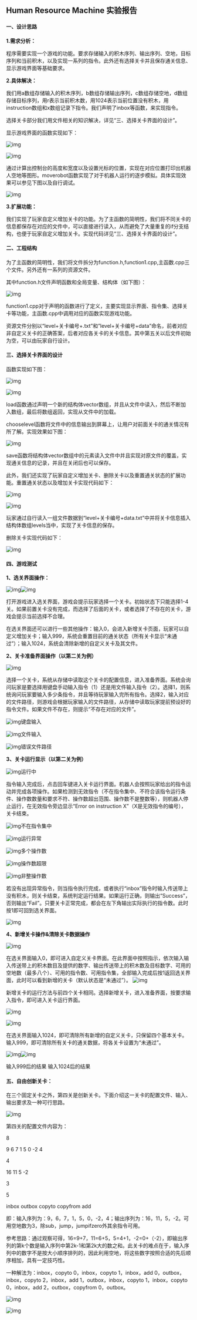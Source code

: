 ## Human Resource Machine 实验报告

#### 一、设计思路

**1.需求分析：**

程序需要实现一个游戏的功能。要求存储输入的积木序列、输出序列、空地，目标序列和当前积木，以及实现一系列的指令。此外还有选择关卡并且保存通关信息、显示游戏界面等基础要求。

**2.具体解决：**

我们用a数组存储输入的积木序列，b数组存储输出序列，c数组存储空地，d数组存储目标序列，用r表示当前积木数，用1024表示当前位置没有积木，用instruction数组和x数组记录下指令。我们声明了inbox等函数，来实现指令。

选择关卡部分我们用文件相关的知识解决，详见“三、选择关卡界面的设计”。

显示游戏界面的函数实现如下：

![img](file:///C:\Users\康嘉成\AppData\Local\Temp\ksohtml13732\wps1.jpg) 

![img](file:///C:\Users\康嘉成\AppData\Local\Temp\ksohtml13732\wps2.jpg) 

通过计算出控制台的高度和宽度以及设置光标的位置，实现在对应位置打印出机器人空地等图形。moverobot函数实现了对于机器人运行的逐步模拟。具体实现效果可以参见下图以及自行调试。

![img](file:///C:\Users\康嘉成\AppData\Local\Temp\ksohtml13732\wps3.jpg) 

**3.扩展功能：**

我们实现了玩家自定义增加关卡的功能。为了主函数的简明性，我们将不同关卡的信息都保存在对应的文件中，可以直接进行读入，从而避免了大量重复的if分支结构，也便于玩家自定义增加关卡。实现代码详见“三、选择关卡界面的设计”。

 

#### 二、工程结构

为了主函数的简明性，我们将文件拆分为function.h,function1.cpp,主函数.cpp三个文件。另外还有一系列的资源文件。

其中function.h文件声明函数和全局变量、结构体（如下图）：

![img](file:///C:\Users\康嘉成\AppData\Local\Temp\ksohtml13732\wps4.jpg) 

function1.cpp对于声明的函数进行了定义，主要实现显示界面、指令集、选择关卡等功能，主函数.cpp中调用对应的函数实现游戏功能。

资源文件分别以“level+关卡编号+.txt”和”level+关卡编号+data”命名，前者对应非自定义关卡的正确答案，后者对应各关卡的关卡信息。其中第五关以后文件初始为空，可以由玩家自行设计。

#### 三、选择关卡界面的设计

函数实现如下图：

![img](file:///C:\Users\康嘉成\AppData\Local\Temp\ksohtml13732\wps5.jpg) 

![img](file:///C:\Users\康嘉成\AppData\Local\Temp\ksohtml13732\wps6.jpg) 

load函数通过声明一个新的结构体vector数组，并且从文件中读入，然后不断加入数组，最后将数组返回，实现从文件中的加载。

chooselevel函数将文件中的信息输出到屏幕上，让用户对前面关卡的通关情况有所了解。实现效果如下图：

![img](file:///C:\Users\康嘉成\AppData\Local\Temp\ksohtml13732\wps7.jpg) 

save函数将结构体vector数组中的元素读入文件中并且实现对原文件的覆盖，实现通关信息的记录，并且在关闭后也可以保存。

此外，我们还实现了玩家自定义增加关卡、删除关卡以及重置通关状态的扩展功能。重置通关状态以及增加关卡实现代码如下：

![img](file:///C:\Users\康嘉成\AppData\Local\Temp\ksohtml13732\wps8.jpg) 

 

![img](file:///C:\Users\康嘉成\AppData\Local\Temp\ksohtml13732\wps9.jpg) 

玩家通过自行读入一组文件数据到“level+关卡编号+data.txt”中并将关卡信息插入结构体数组levels当中，实现了关卡信息的保存。

 

删除关卡实现代码如下：

![img](file:///C:\Users\康嘉成\AppData\Local\Temp\ksohtml13732\wps10.jpg) 

 

#### 四、游戏测试

**1、选关界面操作：**

![img](file:///C:\Users\康嘉成\AppData\Local\Temp\ksohtml13732\wps11.jpg)![img](file:///C:\Users\康嘉成\AppData\Local\Temp\ksohtml13732\wps12.jpg) 

打开游戏进入选关界面，游戏会提示玩家选择一个关卡。初始状态下只能选择1-4关。如果前置关卡没有完成，而选择了后面的关卡，或者选择了不存在的关卡，游戏会提示当前选择不合理。

在选关界面还可以进行一些其他操作：输入0，会进入新增关卡页面，玩家可以自定义增加关卡；输入999，系统会重置目前的通关状态（所有关卡显示“未通过”）；输入1024，系统会清除新增的自定义关卡及其文件。

**2、关卡准备界面操作（以第二关为例）**

![img](file:///C:\Users\康嘉成\AppData\Local\Temp\ksohtml13732\wps13.jpg) 

选择一个关卡，系统从存储中读取这个关卡的配置信息，进入准备界面。系统会询问玩家是要选择用键盘手动输入指令（1）还是用文件输入指令（2）。选择1，则系统询问玩家要输入多少条指令，并且等待玩家输入完所有指令。选择2，输入对应的文件路径，则游戏会根据玩家输入的文件路径，从存储中读取玩家提前预设好的指令文件。如果文件不存在，则提示“不存在对应的文件”。

![img](file:///C:\Users\康嘉成\AppData\Local\Temp\ksohtml13732\wps14.jpg)键盘输入

![img](file:///C:\Users\康嘉成\AppData\Local\Temp\ksohtml13732\wps15.jpg)文件输入

![img](file:///C:\Users\康嘉成\AppData\Local\Temp\ksohtml13732\wps16.jpg)错误文件路径

**3、关卡运行显示（以第二关为例）**

![img](file:///C:\Users\康嘉成\AppData\Local\Temp\ksohtml13732\wps17.jpg)运行中

  指令输入完成后，点击回车键进入关卡运行界面。机器人会按照玩家给出的指令运动并完成各项操作。如果检测到无效指令（不在指令集中、不符合该指令运行条件、操作数数量和要求不符、操作数超出范围、操作数不是整数等），则机器人停止运行，在无效指令旁边显示“Error on instruction X”（X是无效指令的编号），关卡结束。

![img](file:///C:\Users\康嘉成\AppData\Local\Temp\ksohtml13732\wps18.jpg)不在指令集中

![img](file:///C:\Users\康嘉成\AppData\Local\Temp\ksohtml13732\wps19.jpg)运行异常

![img](file:///C:\Users\康嘉成\AppData\Local\Temp\ksohtml13732\wps20.jpg)多个操作数

![img](file:///C:\Users\康嘉成\AppData\Local\Temp\ksohtml13732\wps21.jpg)操作数超限

![img](file:///C:\Users\康嘉成\AppData\Local\Temp\ksohtml13732\wps22.jpg)非整操作数

若没有出现异常指令，则当指令执行完成，或者执行“inbox”指令时输入传送带上没有积木，则关卡结束，系统判定运行结果。如果运行正确，则输出“Success”，否则输出“Fail”。只要关卡正常完成，都会在左下角输出实际执行的指令数。此时按1即可回到选关界面。

![img](file:///C:\Users\康嘉成\AppData\Local\Temp\ksohtml13732\wps23.jpg) 

**4、新增关卡操作&清除关卡数据操作**

![img](file:///C:\Users\康嘉成\AppData\Local\Temp\ksohtml13732\wps24.jpg) 

在选关界面输入0，即可进入自定义关卡界面。在此界面中按照指示，依次输入输入传送带上的积木数目及提供的数字、输出传送带上的积木数及目标数字、可用的空地数（最多八个）、可用的指令数、可用指令集，全部输入完成后按1返回选关界面，此时可以看到新增的关卡（默认状态是“未通过”）。 ![img](file:///C:\Users\康嘉成\AppData\Local\Temp\ksohtml13732\wps25.jpg)

新增关卡的运行方法与前四个关卡相同。选择新增关卡，进入准备界面，按要求输入指令，即可进入关卡运行界面。

![img](file:///C:\Users\康嘉成\AppData\Local\Temp\ksohtml13732\wps26.jpg)

![img](file:///C:\Users\康嘉成\AppData\Local\Temp\ksohtml13732\wps27.jpg) 

在选关界面输入1024，即可清除所有新增的自定义关卡，只保留四个基本关卡。输入999，即可清除所有关卡的通关数据，将各关卡设置为“未通过”。

![img](file:///C:\Users\康嘉成\AppData\Local\Temp\ksohtml13732\wps28.jpg)![img](file:///C:\Users\康嘉成\AppData\Local\Temp\ksohtml13732\wps29.jpg) 

输入999后的结果         输入1024后的结果

 

#### 五、自由创新关卡：

在三个固定关卡之外，第四关是创新关卡。下面介绍这一关卡的配置文件、输入、输出要求及一种可行思路。

![img](file:///C:\Users\康嘉成\AppData\Local\Temp\ksohtml13732\wps30.jpg) 

第四关的配置文件内容为：

8

9 6 7 1 5 0 -2 4

4

16 11 5 -2

3

5

inbox outbox copyto copyfrom add

即：输入序列为：9，6，7，1，5，0，-2，4；输出序列为：16，11，5，-2。可用空地数为3，除sub，jump，jumpifzero外其余指令可用。

参考思路：通过观察可得，16=9+7，11=6+5，5=4+1，-2=0+（-2），即输出序列的第k个数是输入序列中第2k-1和第2k大的数之和。此关卡的难点在于，输入序列中的数字不是按大小顺序排列的，因此利用空地，将这些数字按照合适的先后顺序相加，具有一定技巧性。

一种解法为：inbox，copyto 0，inbox，copyto 1，inbox，add 0，outbox，inbox，copyto 2，inbox，add 1，outbox，inbox，copyto 1，inbox，copyto 0，inbox，add 2，outbox，copyfrom 0，outbox。

![img](file:///C:\Users\康嘉成\AppData\Local\Temp\ksohtml13732\wps31.jpg) 

![img](file:///C:\Users\康嘉成\AppData\Local\Temp\ksohtml13732\wps32.jpg) 

 